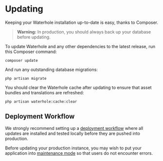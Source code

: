 # Updating

Keeping your Waterhole installation up-to-date is easy, thanks to Composer.

> **Warning:** In production, you should always back up your database before updating.

To update Waterhole and any other dependencies to the latest release, run this Composer command:

```
composer update
```

And run any outstanding database migrations:

```
php artisan migrate
```

You should clear the Waterhole cache after updating to ensure that asset bundles and translations are refreshed:

```
php artisan waterhole:cache:clear
```

## Deployment Workflow

We strongly recommend setting up a [deployment workflow](./deploying.md) where all updates are installed and tested locally before they are pushed into production.

Before updating your production instance, you may wish to put your application into [maintenance mode](https://laravel.com/docs/10.x/configuration#pre-rendering-the-maintenance-mode-view) so that users do not encounter errors.
